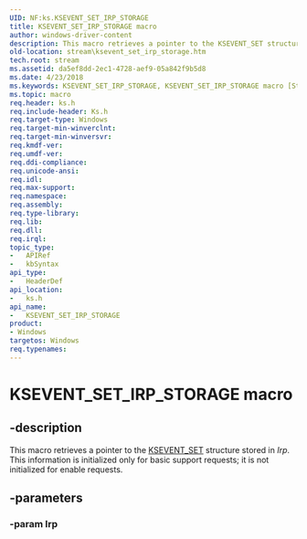 ```yaml
---
UID: NF:ks.KSEVENT_SET_IRP_STORAGE
title: KSEVENT_SET_IRP_STORAGE macro
author: windows-driver-content
description: This macro retrieves a pointer to the KSEVENT_SET structure stored in Irp. This information is initialized only for basic support requests; it is not initialized for enable requests.
old-location: stream\ksevent_set_irp_storage.htm
tech.root: stream
ms.assetid: da5ef8dd-2ec1-4728-aef9-05a842f9b5d8
ms.date: 4/23/2018
ms.keywords: KSEVENT_SET_IRP_STORAGE, KSEVENT_SET_IRP_STORAGE macro [Streaming Media Devices], ks/KSEVENT_SET_IRP_STORAGE, ksfunc_d0511067-dd15-4e5d-9adf-acc73885a248.xml, stream.ksevent_set_irp_storage
ms.topic: macro
req.header: ks.h
req.include-header: Ks.h
req.target-type: Windows
req.target-min-winverclnt: 
req.target-min-winversvr: 
req.kmdf-ver: 
req.umdf-ver: 
req.ddi-compliance: 
req.unicode-ansi: 
req.idl: 
req.max-support: 
req.namespace: 
req.assembly: 
req.type-library: 
req.lib: 
req.dll: 
req.irql: 
topic_type:
-	APIRef
-	kbSyntax
api_type:
-	HeaderDef
api_location:
-	ks.h
api_name:
-	KSEVENT_SET_IRP_STORAGE
product:
- Windows
targetos: Windows
req.typenames: 
---
```


# KSEVENT_SET_IRP_STORAGE macro


## -description


This macro retrieves a pointer to the <a href="https://msdn.microsoft.com/library/windows/hardware/ff561867">KSEVENT_SET</a> structure stored in <i>Irp</i>. This information is initialized only for basic support requests; it is not initialized for enable requests.


## -parameters




### -param Irp

